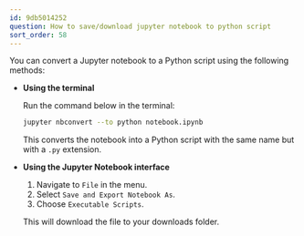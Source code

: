 ```yaml
---
id: 9db5014252
question: How to save/download jupyter notebook to python script
sort_order: 58
---
```


You can convert a Jupyter notebook to a Python script using the following methods:

- **Using the terminal**
  
  Run the command below in the terminal:

  ```bash
  jupyter nbconvert --to python notebook.ipynb
  ```
  
  This converts the notebook into a Python script with the same name but with a `.py` extension.
  
- **Using the Jupyter Notebook interface**
  
  1. Navigate to `File` in the menu.
  2. Select `Save and Export Notebook As`.
  3. Choose `Executable Scripts`.

  This will download the file to your downloads folder.